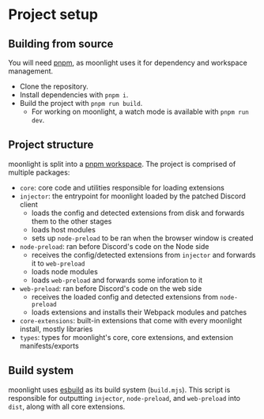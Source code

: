 # Project setup

## Building from source

You will need [pnpm](https://pnpm.io), as moonlight uses it for dependency and workspace management.

- Clone the repository.
- Install dependencies with `pnpm i`.
- Build the project with `pnpm run build`.
  - For working on moonlight, a watch mode is available with `pnpm run dev`.

## Project structure

moonlight is split into a [pnpm workspace](https://pnpm.io/workspaces). The project is comprised of multiple packages:

- `core`: core code and utilities responsible for loading extensions
- `injector`: the entrypoint for moonlight loaded by the patched Discord client
  - loads the config and detected extensions from disk and forwards them to the other stages
  - loads host modules
  - sets up `node-preload` to be ran when the browser window is created
- `node-preload`: ran before Discord's code on the Node side
  - receives the config/detected extensions from `injector` and forwards it to `web-preload`
  - loads node modules
  - loads `web-preload` and forwards some inforation to it
- `web-preload`: ran before Discord's code on the web side
  - receives the loaded config and detected extensions from `node-preload`
  - loads extensions and installs their Webpack modules and patches
- `core-extensions`: built-in extensions that come with every moonlight install, mostly libraries
- `types`: types for moonlight's core, core extensions, and extension manifests/exports

## Build system

moonlight uses [esbuild](https://esbuild.github.io) as its build system (`build.mjs`). This script is responsible for outputting `injector`, `node-preload`, and `web-preload` into `dist`, along with all core extensions.
